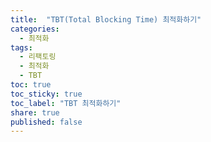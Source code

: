 ```yaml
---
title:  "TBT(Total Blocking Time) 최적화하기"
categories: 
  - 최적화
tags:
  - 리팩토링
  - 최적화
  - TBT
toc: true
toc_sticky: true
toc_label: "TBT 최적화하기"
share: true
published: false
---
```

